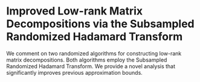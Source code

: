 Improved Low-rank Matrix Decompositions via the Subsampled Randomized Hadamard Transform
=================

We comment on two randomized algorithms for constructing low-rank matrix decompositions. 
Both algorithms employ the Subsampled Randomized Hadamard Transform.
We provide a novel analysis that significantly improves previous approximation bounds. 
